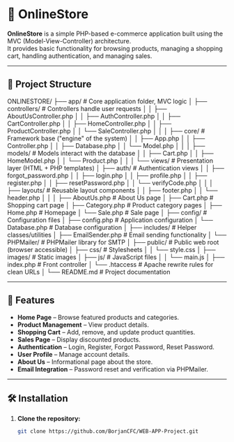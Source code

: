 # 🛒 OnlineStore

**OnlineStore** is a simple PHP-based e-commerce application built using the MVC (Model-View-Controller) architecture.  
It provides basic functionality for browsing products, managing a shopping cart, handling authentication, and managing sales.  

---

## 📂 Project Structure

ONLINESTORE/
├── app/                          # Core application folder, MVC logic
│   ├── controllers/              # Controllers handle user requests
│   │   ├── AboutUsController.php
│   │   ├── AuthController.php
│   │   ├── CartController.php
│   │   ├── HomeController.php
│   │   ├── ProductController.php
│   │   └── SaleController.php
│   │
│   ├── core/                     # Framework base ("engine" of the system)
│   │   ├── App.php
│   │   ├── Controller.php
│   │   ├── Database.php
│   │   └── Model.php
│   │
│   ├── models/                   # Models interact with the database
│   │   ├── Cart.php
│   │   ├── HomeModel.php
│   │   └── Product.php
│   │
│   └── views/                    # Presentation layer (HTML + PHP templates)
│       ├── auth/                 # Authentication views
│       │   ├── forgot_password.php
│       │   ├── login.php
│       │   ├── profile.php
│       │   ├── register.php
│       │   ├── resetPassword.php
│       │   └── verifyCode.php
│       │
│       ├── layouts/              # Reusable layout components
│       │   ├── footer.php
│       │   └── header.php
│       │
│       ├── AboutUs.php           # About Us page
│       ├── Cart.php              # Shopping cart page
│       ├── Category.php          # Product category pages
│       ├── Home.php              # Homepage
│       └── Sale.php              # Sale page
│
├── config/                       # Configuration files
│   ├── config.php                # Application configuration
│   └── Database.php              # Database configuration
│
├── includes/                     # Helper classes/utilities
│   ├── EmailSender.php           # Email sending functionality
│   └── PHPMailer/                # PHPMailer library for SMTP
│
├── public/                       # Public web root (browser accessible)
│   ├── css/                      # Stylesheets
│   │   └── style.css
│   ├── images/                   # Static images
│   ├── js/                       # JavaScript files
│   │   └── main.js
│   ├── index.php                 # Front controller
│   └── .htaccess                 # Apache rewrite rules for clean URLs
│
└── README.md                     # Project documentation

---

## 🚀 Features

- **Home Page** – Browse featured products and categories.
- **Product Management** – View product details.
- **Shopping Cart** – Add, remove, and update product quantities.
- **Sales Page** – Display discounted products.
- **Authentication** – Login, Register, Forgot Password, Reset Password.
- **User Profile** – Manage account details.
- **About Us** – Informational page about the store.
- **Email Integration** – Password reset and verification via PHPMailer.

---

## 🛠️ Installation

1. **Clone the repository:**
   ```bash
   git clone https://github.com/BorjanCFC/WEB-APP-Project.git
